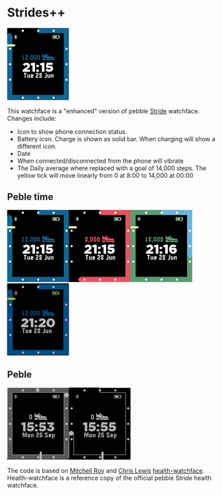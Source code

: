 # Strides++

![face](storeInfo/screenshots/basalt/aboveTarget.png)

This watchface is a "enhanced" version of pebble [Stride](https://apps.getpebble.com/en_US/application/56b15c5c9c4b20ed5300006c) watchface. Changes include:
* Icon to show phone connection status.
* Battery icon. Charge is shown as solid bar. When charging will show a different icon.
* Date
* When connected/disconnected from the phone will vibrate
* The Daily average where replaced with a goal of 14,000 steps. The yellow tick will move linearly from 0 at 8:00 to 14,000 at 00:00

## Peble time
![Above target](storeInfo/screenshots/basalt/aboveTarget.png)![Below target](storeInfo/screenshots/basalt/belowTarget.png)![Above daily goal](storeInfo/screenshots/basalt/aboveDailyGoal.png)![Alternate icones](storeInfo/screenshots/basalt/alternateIcons.png)
## Peble
![Above complete](storeInfo/screenshots/aplite/aboveComplete.png)![Below complete](storeInfo/screenshots/aplite/belowComplete.png)


The code is based on [Mitchell Roy](mailto:mitchell@pabble.com) and [Chris Lewis](mailto:Bonsitm@gmail.com) [health-watchface](https://github.com/pebble-examples/health-watchface.git). Health-watchface is a reference copy of the official pebble Stride health watchface. 
